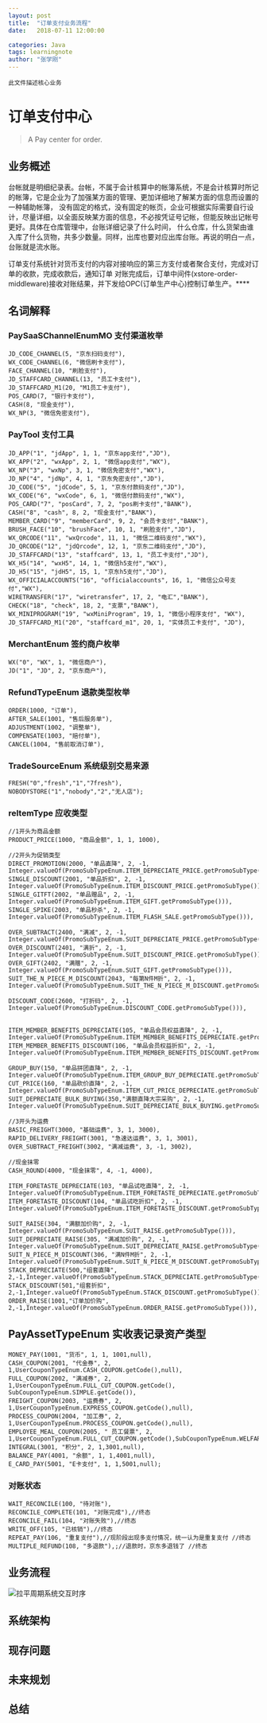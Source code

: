 ```yaml
---
layout: post
title:  "订单支付业务流程"
date:   2018-07-11 12:00:00

categories: Java
tags: learningnote
author: "张学刚"
---
```


`此文件描述核心业务`

# 订单支付中心

>A Pay center for order.

## 业务概述

台帐就是明细纪录表。台帐，不属于会计核算中的帐簿系统，不是会计核算时所记的帐簿，它是企业为了加强某方面的管理、更加详细地了解某方面的信息而设置的一种辅助帐簿，
没有固定的格式，没有固定的帐页，企业可根据实际需要自行设计，尽量详细，以全面反映某方面的信息，不必按凭证号记帐，但能反映出记帐号更好。具体在仓库管理中，台账详细记录了什么时间，
什么仓库，什么货架由谁入库了什么货物，共多少数量。同样，出库也要对应出库台账。再说的明白一点，台账就是流水账。

订单支付系统针对货币支付的内容对接响应的第三方支付或者聚合支付，完成对订单的收款，完成收款后，通知订单
对账完成后，订单中间件(xstore-order-middleware)接收对账结果，并下发给OPC(订单生产中心)控制订单生产。****

## 名词解释

### PaySaaSChannelEnumMO 支付渠道枚举

    JD_CODE_CHANNEL(5, "京东扫码支付"),
    WX_CODE_CHANNEL(6, "微信刷卡支付"),
    FACE_CHANNEL(10, "刷脸支付"),
    JD_STAFFCARD_CHANNEL(13, "员工卡支付"),
    JD_STAFFCARD_M1(20, "M1员工卡支付"),
    POS_CARD(7, "银行卡支付"),
    CASH(8, "现金支付"),
    WX_NP(3, "微信免密支付"),

### PayTool 支付工具

    JD_APP("1", "jdApp", 1, 1, "京东app支付","JD"),
    WX_APP("2", "wxApp", 2, 1, "微信app支付","WX"),
    WX_NP("3", "wxNp", 3, 1, "微信免密支付","WX"),
    JD_NP("4", "jdNp", 4, 1, "京东免密支付","JD"),
    JD_CODE("5", "jdCode", 5, 1, "京东付款码支付","JD"),
    WX_CODE("6", "wxCode", 6, 1, "微信付款码支付","WX"),
    POS_CARD("7", "posCard", 7, 2, "pos刷卡支付","BANK"),
    CASH("8", "cash", 8, 2, "现金支付","BANK"),
    MEMBER_CARD("9", "memberCard", 9, 2, "会员卡支付","BANK"),
    BRUSH_FACE("10", "brushFace", 10, 1, "刷脸支付","JD"),
    WX_QRCODE("11", "wxQrcode", 11, 1, "微信二维码支付","WX"),
    JD_QRCODE("12", "jdQrcode", 12, 1, "京东二维码支付","JD"),
    JD_STAFFCARD("13", "staffcard", 13, 1, "员工卡支付","JD"),
    WX_H5("14", "wxH5", 14, 1, "微信h5支付","WX"),
    JD_H5("15", "jdH5", 15, 1, "京东h5支付","JD"),
    WX_OFFICIALACCOUNTS("16", "officialaccounts", 16, 1, "微信公众号支付","WX"),
    WIRETRANSFER("17", "wiretransfer", 17, 2, "电汇","BANK"),
    CHECK("18", "check", 18, 2, "支票","BANK"),
    WX_MINIPROGRAM("19", "wxMiniProgram", 19, 1, "微信小程序支付", "WX"),
    JD_STAFFCARD_M1("20", "staffcard_m1", 20, 1, "实体员工卡支付", "JD"),

### MerchantEnum 签约商户枚举

    WX("0", "WX", 1, "微信商户"),
    JD("1", "JD", 2, "京东商户"),

### RefundTypeEnum 退款类型枚举

    ORDER(1000, "订单"),
    AFTER_SALE(1001, "售后服务单"),
    ADJUSTMENT(1002, "调整单"),
    COMPENSATE(1003, "赔付单"),
    CANCEL(1004, "售前取消订单"),

### TradeSourceEnum 系统级别交易来源

    FRESH("0","fresh","1","7fresh"),
    NOBODYSTORE("1","nobody","2","无人店");

### reItemType 应收类型

    //1开头为商品金额
    PRODUCT_PRICE(1000, "商品金额", 1, 1, 1000),

    //2开头为促销类型
    DIRECT_PROMOTION(2000, "单品直降", 2, -1, Integer.valueOf(PromoSubTypeEnum.ITEM_DEPRECIATE_PRICE.getPromoSubType())),
    SINGLE_DISCOUNT(2001, "单品折扣", 2, -1, Integer.valueOf(PromoSubTypeEnum.ITEM_DISCOUNT_PRICE.getPromoSubType())),
    SINGLE_GITFT(2002, "单品赠品", 2, -1, Integer.valueOf(PromoSubTypeEnum.ITEM_GIFT.getPromoSubType())),
    SINGLE_SPIKE(2003, "单品秒杀", 2, -1, Integer.valueOf(PromoSubTypeEnum.ITEM_FLASH_SALE.getPromoSubType())),

    OVER_SUBTRACT(2400, "满减", 2, -1, Integer.valueOf(PromoSubTypeEnum.SUIT_DEPRECIATE_PRICE.getPromoSubType())),
    OVER_DISCOUNT(2401, "满折", 2, -1, Integer.valueOf(PromoSubTypeEnum.SUIT_DISCOUNT_PRICE.getPromoSubType())),
    OVER_GIFT(2402, "满赠", 2, -1, Integer.valueOf(PromoSubTypeEnum.SUIT_GIFT.getPromoSubType())),
    SUIT_THE_N_PIECE_M_DISCOUNT(2043, "每第N件M折", 2, -1, Integer.valueOf(PromoSubTypeEnum.SUIT_THE_N_PIECE_M_DISCOUNT.getPromoSubType())),

    DISCOUNT_CODE(2600, "打折码", 2, -1, Integer.valueOf(PromoSubTypeEnum.DISCOUNT_CODE.getPromoSubType())),


    ITEM_MEMBER_BENEFITS_DEPRECIATE(105, "单品会员权益直降", 2, -1, Integer.valueOf(PromoSubTypeEnum.ITEM_MEMBER_BENEFITS_DEPRECIATE.getPromoSubType())),
    ITEM_MEMBER_BENEFITS_DISCOUNT(106, "单品会员权益折扣", 2, -1, Integer.valueOf(PromoSubTypeEnum.ITEM_MEMBER_BENEFITS_DISCOUNT.getPromoSubType())),

    GROUP_BUY(150, "单品拼团直降", 2, -1, Integer.valueOf(PromoSubTypeEnum.ITEM_GROUP_BUY_DEPRECIATE.getPromoSubType())),
    CUT_PRICE(160, "单品砍价直降", 2, -1, Integer.valueOf(PromoSubTypeEnum.ITEM_CUT_PRICE_DEPRECIATE.getPromoSubType())),
    SUIT_DEPRECIATE_BULK_BUYING(350,"满额直降大宗采购", 2, -1, Integer.valueOf(PromoSubTypeEnum.SUIT_DEPRECIATE_BULK_BUYING.getPromoSubType())),

    //3开头为运费
    BASIC_FREIGHT(3000, "基础运费", 3, 1, 3000),
    RAPID_DELIVERY_FREIGHT(3001, "急速达运费", 3, 1, 3001),
    OVER_SUBTRACT_FREIGHT(3002, "满减运费", 3, -1, 3002),

    //现金抹零
    CASH_ROUND(4000, "现金抹零", 4, -1, 4000),

    ITEM_FORETASTE_DEPRECIATE(103, "单品试吃直降", 2, -1, Integer.valueOf(PromoSubTypeEnum.ITEM_FORETASTE_DEPRECIATE.getPromoSubType())),
    ITEM_FORETASTE_DISCOUNT(104, "单品试吃折扣", 2, -1, Integer.valueOf(PromoSubTypeEnum.ITEM_FORETASTE_DISCOUNT.getPromoSubType())),

    SUIT_RAISE(304, "满额加价购", 2, -1, Integer.valueOf(PromoSubTypeEnum.SUIT_RAISE.getPromoSubType())),
    SUIT_DEPRECIATE_RAISE(305, "满减加价购", 2, -1, Integer.valueOf(PromoSubTypeEnum.SUIT_DEPRECIATE_RAISE.getPromoSubType())),
    SUIT_N_PIECE_M_DISCOUNT(306, "满N件M折", 2, -1, Integer.valueOf(PromoSubTypeEnum.SUIT_N_PIECE_M_DISCOUNT.getPromoSubType())),
    STACK_DEPRECIATE(500,"组套直降", 2,-1,Integer.valueOf(PromoSubTypeEnum.STACK_DEPRECIATE.getPromoSubType())),
    STACK_DISCOUNT(501,"组套折扣", 2,-1,Integer.valueOf(PromoSubTypeEnum.STACK_DISCOUNT.getPromoSubType())),
    ORDER_RAISE(1001,"订单加价购", 2,-1,Integer.valueOf(PromoSubTypeEnum.ORDER_RAISE.getPromoSubType())),

## PayAssetTypeEnum  实收表记录资产类型

    MONEY_PAY(1001, "货币", 1, 1, 1001,null),
    CASH_COUPON(2001, "代金券", 2, 1,UserCouponTypeEnum.CASH_COUPON.getCode(),null),
    FULL_COUPON(2002, "满减券", 2, 1,UserCouponTypeEnum.FULL_CUT_COUPON.getCode(), SubCouponTypeEnum.SIMPLE.getCode()),
    FREIGHT_COUPON(2003, "运费券", 2, 1,UserCouponTypeEnum.EXPRESS_COUPON.getCode(),null),
    PROCESS_COUPON(2004, "加工券", 2, 1,UserCouponTypeEnum.PROCESS_COUPON.getCode(),null),
    EMPLOYEE_MEAL_COUPON(2005, " 员工餐票", 2, 1,UserCouponTypeEnum.FULL_CUT_COUPON.getCode(),SubCouponTypeEnum.WELFARE.getCode()),
    INTEGRAL(3001, "积分", 2, 1,3001,null),
    BALANCE_PAY(4001, "余额", 1, 1,4001,null),
    E_CARD_PAY(5001, "E卡支付", 1, 1,5001,null);

### 对账状态

    WAIT_RECONCILE(100, "待对账"),
    RECONCILE_COMPLETE(101, "对账完成"),//终态
    RECONCILE_FAIL(104, "对账失败"),//终态
    WRITE_OFF(105, "已核销"),//终态
    REPEAT_PAY(106, "重复支付"),//现阶段出现多支付情况，统一认为是重复支付 //终态
    MULTIPLE_REFUND(108, "多退款"),;//退款时，京东多退钱了 //终态

## 业务流程

![拉平周期系统交互时序](https://raw.githubusercontent.com/unionstars/unionstars.github.io/master/assets/images/pictures/2018-08-07-order-account-business/01-01.png)

## 系统架构

## 现存问题

## 未来规划

## 总结
